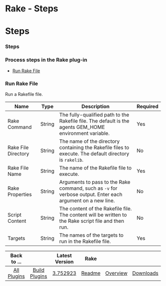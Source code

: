 
Rake - Steps
============

# Steps


### Steps




### Process steps in the Rake plug-in

* [Run Rake File](#run_rake_file)


### Run Rake File

Run a Rakefile file.


| Name | Type | Description                                                                                                          | Required |
| ---- | ---- | -------------------------------------------------------------------------------------------------------------------- | -------- |
| Rake Command | String | The fully-qualified path to the Rakefile file. The default is the agents GEM\_HOME environment variable. | Yes |
| Rake File Directory | String | The name of the directory containing the Rakefile files to execute. The default directory is `rakelib`. | No |
| Rake File Name | String | The name of the Rakefile file to execute. | Yes |
| Rake Properties | String | Arguments to pass to the Rake command, such as `-v` for verbose output. Enter each argument on a new line. | No |
| Script Content | String | The content of the Rakefile file. The content will be written to the Rake script file and then run. | No |
| Targets | String | The names of the targets to run in the Rakefile file. | Yes |



|Back to ...||Latest Version|Rake |||
| :---: | :---: | :---: | :---: | :---: | :---: |
|[All Plugins](../../index.md)|[Build Plugins](../README.md)|[3.752923](https://raw.githubusercontent.com/UrbanCode/IBM-UCB-PLUGINS/main/files/Rake/Rake-3.752923.zip)|[Readme](README.md)|[Overview](overview.md)|[Downloads](downloads.md)|
